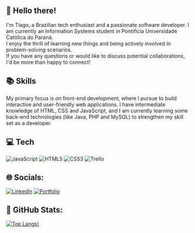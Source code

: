 <h2>👋 Hello there!</h2>
<p>I'm Tiago, a Brazilian tech enthusiast and a passionate software developer. I am currently an Information Systems student in Pontifícia Universidade Católica do Paraná.
<br>I enjoy the thrill of learning new things and being actively involved in problem-solving scenarios. <br>If you have any questions or would like to discuss potential collaborations, I'd be more than happy to connect!</p>

<h2>📚 Skills</h2>
<p>My primary focus is on front-end development, where I pursue to build interactive and user-friendly web applications. I have intermediate knowledge of HTML, CSS and JavaScript, and I am currently learning some back-end technologies (like Java, PHP and MySQL) to strengthen my skill set as a developer.

<h2>💻 Tech</h2>

![JavaScript](https://img.shields.io/badge/javascript-%23323330.svg?style=for-the-badge&logo=javascript&logoColor=%23F7DF1E)
![HTML5](https://img.shields.io/badge/html5-%23E34F26.svg?style=for-the-badge&logo=html5&logoColor=white)
![CSS3](https://img.shields.io/badge/css3-%231572B6.svg?style=for-the-badge&logo=css3&logoColor=white)
![Trello](https://img.shields.io/badge/Trello-%23026AA7.svg?style=for-the-badge&logo=Trello&logoColor=white)

<h2>🌐 Socials:</h2>

<a href="https://www.linkedin.com/in/tiago-bisolo-prestes-248445258/" target="_blank">![LinkedIn](https://img.shields.io/badge/linkedin-%230077B5.svg?style=for-the-badge&logo=linkedin&logoColor=white)</a>
<a href="https://bptiago.github.io/portfolio-in/" target="_blank">![Portfolio](https://img.shields.io/badge/Portfolio-%23000000.svg?style=for-the-badge&logo=firefox&logoColor=#FF7139)</a>

<h2>🧮 GitHub Stats:</h2>

[![Top Langs](https://github-readme-stats.vercel.app/api/top-langs/?username=bptiago&layout=compact&theme=dracula))](https://github.com/anuraghazra/github-readme-stats)
